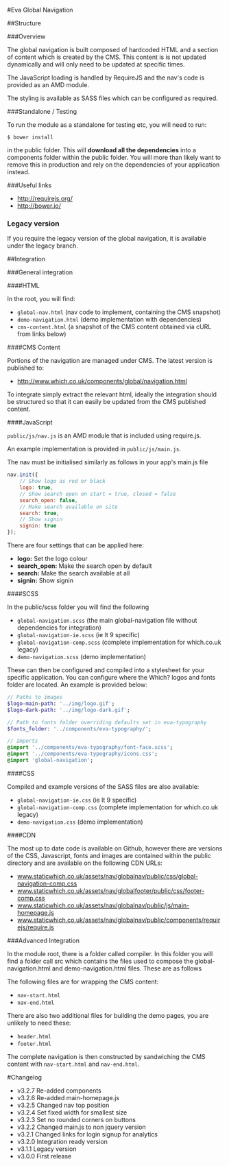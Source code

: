 #Eva Global Navigation



##Structure

###Overview

The global navigation is built composed of hardcoded HTML and a section of content which is created by the CMS. This content is is not updated dynamically and will only need to be updated at specific times.

The JavaScript loading is handled by RequireJS and the nav's code is provided as an AMD module.

The styling is available as SASS files which can be configured as required.

###Standalone / Testing

To run the module as a standalone for testing etc, you will need to run:

```$ bower install```
	
in the public folder. This will **download all the dependencies** into a components folder within the public folder. You will more than likely want to remove this in production and rely on the dependencies of your application instead.

###Useful links

* http://requirejs.org/
* http://bower.io/

### Legacy version

If you require the legacy version of the global navigation, it is available under the legacy branch.


##Integration

###General integration

####HTML

In the root, you will find:

* `global-nav.html` (nav code to implement, containing the CMS snapshot)
* `demo-navigation.html` (demo implementation with dependencies)
* `cms-content.html` (a snapshot of the CMS content obtained via cURL from links below)

####CMS Content 

Portions of the navigation are managed under CMS. The latest version is published to:

* http://www.which.co.uk/components/global/navigation.html

To integrate simply extract the relevant html, ideally the integration should be structured so that it can easily be updated from the CMS published content.

####JavaScript

`public/js/nav.js` is an AMD module that is included using require.js.

An example implementation is provided in `public/js/main.js`.

The nav must be initialised similarly as follows in your app's main.js file

```javascript
nav.init({
  	// Show logo as red or black
  	logo: true,
  	// Show search open on start = true, closed = false
  	search_open: false,
  	// Make search available on site
  	search: true,
  	// Show signin
  	signin: true
});
```

There are four settings that can be applied here:

* **logo:** Set the logo colour
* **search_open:** Make the search open by default
* **search:** Make the search available at all
* **signin:** Show signin 


####SCSS

In the public/scss folder you will find the following

* `global-navigation.scss` (the main global-navigation file without dependencies for integration)
* `global-navigation-ie.scss` (ie lt 9 specific)
* `global-navigation-comp.scss` (complete implementation for which.co.uk legacy)
* `demo-navigation.scss` (demo implementation)

These can then be configured and compiled into a stylesheet for your specific application. You can configure where the Which? logos and fonts folder are located. An example is provided below:

```sass
// Paths to images
$logo-main-path: '../img/logo.gif';
$logo-dark-path: '../img/logo-dark.gif';

// Path to fonts folder overriding defaults set in eva-typography
$fonts_folder: '../components/eva-typography/';

// Imports
@import '../components/eva-typography/font-face.scss';
@import '../components/eva-typography/icons.css';
@import 'global-navigation';
```

####CSS

Compiled and example versions of the SASS files are also available:

* `global-navigation-ie.css` (ie lt 9 specific)
* `global-navigation-comp.css` (complete implementation for which.co.uk legacy)
* `demo-navigation.css` (demo implementation)

####CDN

The most up to date code is available on Github, however there are versions of the CSS, Javascript, fonts and images are contained within the public directory and are available on the following CDN URLs:

* www.staticwhich.co.uk/assets/nav/globalnav/public/css/global-navigation-comp.css
* www.staticwhich.co.uk/assets/nav/globalfooter/public/css/footer-comp.css
* www.staticwhich.co.uk/assets/nav/globalnav/public/js/main-homepage.js
* www.staticwhich.co.uk/assets/nav/globalnav/public/components/requirejs/require.js

###Advanced Integration

In the module root, there is a folder called compiler. In this folder you will find a folder call src which contains the files used to compose the global-navigation.html and demo-navigation.html files. These are as follows

The following files are for wrapping the CMS content:

* `nav-start.html`
* `nav-end.html`

There are also two additional files for building the demo pages, you are unlikely to need these:

* `header.html`
* `footer.html`

The complete navigation is then constructed by sandwiching the CMS content with `nav-start.html` and `nav-end.html`.

#Changelog

* v3.2.7 Re-added components
* v3.2.6 Re-added main-homepage.js
* v3.2.5 Changed nav top position
* v3.2.4 Set fixed width for smallest size
* v3.2.3 Set no rounded corners on buttons
* v3.2.2 Changed main.js to non jquery version
* v3.2.1 Changed links for login signup for analytics
* v3.2.0 Integration ready version
* v3.1.1 Legacy version
* v3.0.0 First release

 
